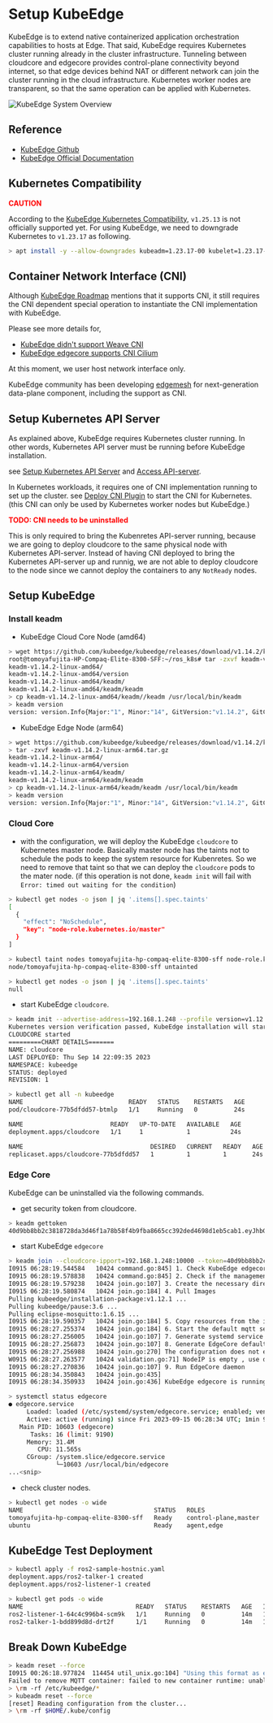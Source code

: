 # Setup KubeEdge

KubeEdge is to extend native containerized application orchestration capabilities to hosts at Edge.
That said, KubeEdge requires Kubernetes cluster running already in the cluster infrastructure.
Tunneling between cloudcore and edgecore provides control-plane connectivity beyond internet, so that edge devices behind NAT or different network can join the cluster running in the cloud infrastructure.
Kubernetes worker nodes are transparent, so that the same operation can be applied with Kubernetes.

![KubeEdge System Overview](./../images/kubeedge-system-overview.png)

## Reference

- [KubeEdge Github](https://github.com/kubeedge/kubeedge)
- [KubeEdge Official Documentation](https://kubeedge.io/)

## Kubernetes Compatibility

**<span style="color: red;">CAUTION</span>**

According to the [KubeEdge Kubernetes Compatibility](https://github.com/kubeedge/kubeedge#kubernetes-compatibility), `v1.25.13` is not officially supported yet.
For using KubeEdge, we need to downgrade Kubernetes to `v1.23.17` as following.

```bash
> apt install -y --allow-downgrades kubeadm=1.23.17-00 kubelet=1.23.17-00 kubectl=1.23.17-00
```

## Container Network Interface (CNI)

Although [KubeEdge Roadmap](https://github.com/kubeedge/kubeedge/blob/master/docs/roadmap.md#integration-and-verification-of-third-party-cni) mentions that it supports CNI, it still requires the CNI dependent special operation to instantiate the CNI implementation with KubeEdge.

Please see more details for,
- [KubeEdge didn't support Weave CNI](https://github.com/kubeedge/kubeedge/issues/3935)
- [KubeEdge edgecore supports CNI Cilium](https://github.com/kubeedge/kubeedge/issues/4844)

At this moment, we user host network interface only.

KubeEdge community has been developing [edgemesh](https://github.com/kubeedge/edgemesh) for next-generation data-plane component, including the support as CNI.

## Setup Kubernetes API Server

As explained above, KubeEdge requires Kubernetes cluster running.
In other words, Kubernetes API server must be running before KubeEdge installation.

see [Setup Kubernetes API Server](./Setup_Kubernetes_Cluster.md#setup-kubernetes-api-server) and [Access API-server](./Setup_Kubernetes_Cluster.md#access-api-server).


In Kubernetes workloads, it requires one of CNI implementation running to set up the cluster.
see [Deploy CNI Plugin](https://github.com/fujitatomoya/ros_k8s/blob/master/docs/Setup_Kubernetes_Cluster.md#deploy-cni-plugin) to start the CNI for Kubernetes. (this CNI can only be used by Kubernetes worker nodes but KubeEdge.)

**<span style="color: red;">TODO: CNI needs to be uninstalled</span>**

This is only required to bring the Kubenretes API-server running, because we are going to deploy cloudcore to the same physical node with Kubernetes API-server.
Instead of having CNI deployed to bring the Kubernetes API-server up and runnig, we are not able to deploy cloudcore to the node since we cannot deploy the containers to any `NotReady` nodes.

## Setup KubeEdge

### Install keadm

- KubeEdge Cloud Core Node (amd64)

```bash
> wget https://github.com/kubeedge/kubeedge/releases/download/v1.14.2/keadm-v1.14.2-linux-amd64.tar.gz
root@tomoyafujita-HP-Compaq-Elite-8300-SFF:~/ros_k8s# tar -zxvf keadm-v1.14.2-linux-amd64.tar.gz 
keadm-v1.14.2-linux-amd64/
keadm-v1.14.2-linux-amd64/version
keadm-v1.14.2-linux-amd64/keadm/
keadm-v1.14.2-linux-amd64/keadm/keadm
> cp keadm-v1.14.2-linux-amd64/keadm//keadm /usr/local/bin/keadm
> keadm version
version: version.Info{Major:"1", Minor:"14", GitVersion:"v1.14.2", GitCommit:"5036064115fad46232dee1c8ad5f1f84fde7984b", GitTreeState:"clean", BuildDate:"2023-09-04T01:54:06Z", GoVersion:"go1.17.13", Compiler:"gc", Platform:"linux/amd64"}
```

- KubeEdge Edge Node (arm64)

```bash
> wget https://github.com/kubeedge/kubeedge/releases/download/v1.14.2/keadm-v1.14.2-linux-arm64.tar.gz
> tar -zxvf keadm-v1.14.2-linux-arm64.tar.gz 
keadm-v1.14.2-linux-arm64/
keadm-v1.14.2-linux-arm64/version
keadm-v1.14.2-linux-arm64/keadm/
keadm-v1.14.2-linux-arm64/keadm/keadm
> cp keadm-v1.14.2-linux-arm64/keadm/keadm /usr/local/bin/keadm
> keadm version
version: version.Info{Major:"1", Minor:"14", GitVersion:"v1.14.2", GitCommit:"5036064115fad46232dee1c8ad5f1f84fde7984b", GitTreeState:"clean", BuildDate:"2023-09-04T01:54:04Z", GoVersion:"go1.17.13", Compiler:"gc", Platform:"linux/arm64"}
```

### Cloud Core

- with the configuration, we will deploy the KubeEdge `cloudcore` to Kubernetes master node. Basically master node has the taints not to schedule the pods to keep the system resource for Kubenretes. So we need to remove that taint so that we can deploy the `cloudcore` pods to the mater node. (if this operation is not done, `keadm init` will fail with `Error: timed out waiting for the condition`)

```bash
> kubectl get nodes -o json | jq '.items[].spec.taints'
[
  {
    "effect": "NoSchedule",
    "key": "node-role.kubernetes.io/master"
  }
]

> kubectl taint nodes tomoyafujita-hp-compaq-elite-8300-sff node-role.kubernetes.io/master:NoSchedule-
node/tomoyafujita-hp-compaq-elite-8300-sff untainted

> kubectl get nodes -o json | jq '.items[].spec.taints'
null
```

- start KubeEdge `cloudcore`.

```bash
> keadm init --advertise-address=192.168.1.248 --profile version=v1.12.1
Kubernetes version verification passed, KubeEdge installation will start...
CLOUDCORE started
=========CHART DETAILS=======
NAME: cloudcore
LAST DEPLOYED: Thu Sep 14 22:09:35 2023
NAMESPACE: kubeedge
STATUS: deployed
REVISION: 1

> kubectl get all -n kubeedge
NAME                             READY   STATUS    RESTARTS   AGE
pod/cloudcore-77b5dfdd57-btmlp   1/1     Running   0          24s

NAME                        READY   UP-TO-DATE   AVAILABLE   AGE
deployment.apps/cloudcore   1/1     1            1           24s

NAME                                   DESIRED   CURRENT   READY   AGE
replicaset.apps/cloudcore-77b5dfdd57   1         1         1       24s
```

### Edge Core

KubeEdge can be uninstalled via the following commands.

- get security token from cloudcore.

```bash
> keadm gettoken
40d9bb8bb2c3818728da3d46f1a78b58f4b9fba8665cc392ded4698d1eb5cab1.eyJhbGciOiJIUzI1NiIsInR5cCI6IkpXVCJ9.eyJleHAiOjE2OTQ4NDA5ODN9.niGZHHdR7s89K4-919fCNKEVTyudb8DtTmE9p5PFzKg
```

- start KubeEdge `edgecore`

```bash
> keadm join --cloudcore-ipport=192.168.1.248:10000 --token=40d9bb8bb2c3818728da3d46f1a78b58f4b9fba8665cc392ded4698d1eb5cab1.eyJhbGciOiJIUzI1NiIsInR5cCI6IkpXVCJ9.eyJleHAiOjE2OTQ4NDA5ODN9.niGZHHdR7s89K4-919fCNKEVTyudb8DtTmE9p5PFzKg --kubeedge-version=v1.12.1 --runtimetype=docker --cgroupdriver systemd
I0915 06:28:19.544584   10424 command.go:845] 1. Check KubeEdge edgecore process status
I0915 06:28:19.578838   10424 command.go:845] 2. Check if the management directory is clean
I0915 06:28:19.579238   10424 join.go:107] 3. Create the necessary directories
I0915 06:28:19.580874   10424 join.go:184] 4. Pull Images
Pulling kubeedge/installation-package:v1.12.1 ...
Pulling kubeedge/pause:3.6 ...
Pulling eclipse-mosquitto:1.6.15 ...
I0915 06:28:19.590357   10424 join.go:184] 5. Copy resources from the image to the management directory
I0915 06:28:27.255374   10424 join.go:184] 6. Start the default mqtt service
I0915 06:28:27.256005   10424 join.go:107] 7. Generate systemd service file
I0915 06:28:27.256873   10424 join.go:107] 8. Generate EdgeCore default configuration
I0915 06:28:27.256988   10424 join.go:270] The configuration does not exist or the parsing fails, and the default configuration is generated
W0915 06:28:27.263577   10424 validation.go:71] NodeIP is empty , use default ip which can connect to cloud.
I0915 06:28:27.270836   10424 join.go:107] 9. Run EdgeCore daemon
I0915 06:28:34.350843   10424 join.go:435]
I0915 06:28:34.350933   10424 join.go:436] KubeEdge edgecore is running, For logs visit: journalctl -u edgecore.service -xe

> systemctl status edgecore
● edgecore.service
     Loaded: loaded (/etc/systemd/system/edgecore.service; enabled; vendor preset: enabled)
     Active: active (running) since Fri 2023-09-15 06:28:34 UTC; 1min 9s ago
   Main PID: 10603 (edgecore)
      Tasks: 16 (limit: 9190)
     Memory: 31.4M
        CPU: 11.565s
     CGroup: /system.slice/edgecore.service
             └─10603 /usr/local/bin/edgecore
...<snip>
```

- check cluster nodes.

```bash
> kubectl get nodes -o wide
NAME                                    STATUS   ROLES                  AGE    VERSION                    INTERNAL-IP     EXTERNAL-IP   OS-IMAGE             KERNEL-VERSION      CONTAINER-RUNTIME
tomoyafujita-hp-compaq-elite-8300-sff   Ready    control-plane,master   104m   v1.23.17                   192.168.1.248   <none>        Ubuntu 20.04.6 LTS   5.15.0-83-generic   docker://24.0.5
ubuntu                                  Ready    agent,edge             97s    v1.22.6-kubeedge-v1.12.1   192.168.1.238   <none>        Ubuntu 22.04.3 LTS   5.15.0-1034-raspi   docker://24.0.5
```

## KubeEdge Test Deployment

```bash
> kubectl apply -f ros2-sample-hostnic.yaml
deployment.apps/ros2-talker-1 created
deployment.apps/ros2-listener-1 created

> kubectl get pods -o wide
NAME                               READY   STATUS    RESTARTS   AGE   IP              NODE                                    NOMINATED NODE   READINESS GATES
ros2-listener-1-64c4c996b4-scm9k   1/1     Running   0          14m   192.168.1.248   tomoyafujita-hp-compaq-elite-8300-sff   <none>           <none>
ros2-talker-1-bdd899d8d-drt2f      1/1     Running   0          14m   192.168.1.238   ubuntu                                  <none>           <none>
```

## Break Down KubeEdge

```bash
> keadm reset --force
I0915 00:26:18.977824  114454 util_unix.go:104] "Using this format as endpoint is deprecated, please consider using full url format." deprecatedFormat="" fullURLFormat="unix://"
Failed to remove MQTT container: failed to new container runtime: unable to determine image API version: rpc error: code = Unavailable desc = connection error: desc = "transport: Error while dialing dial unix: missing address"
> \rm -rf /etc/kubeedge/*
> kubeadm reset --force
[reset] Reading configuration from the cluster...
> \rm -rf $HOME/.kube/config
```
